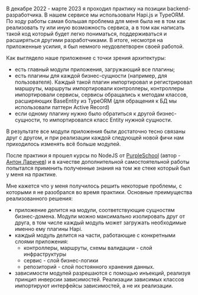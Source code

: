 В декабре 2022 - марте 2023 я проходил практику на позиции backend-разработчика. В нашем сервисе мы использовали Hapi.js и TypeORM.
По ходу работы самая большая проблема для меня была не в том как реализовать ту или иную возможность сервиса, а в том как написать такой код который будет легко пониматься, поддерживаться и расширяться другими разработчиками. В итоге, несмотря на приложенные усилия, я был немного неудовлетворен своей работой.

Как выглядело наше приложение с точки зрения архитектуры:
- есть главный модули приложения, загружающий все плагины;
- есть плагины для каждой бизнес-сущности (например, для пользователя). Каждый такой плагин импортировал и регистрировал маршруты, маршруты импортировали контроллеры, контроллеры импортировали сервисы, сервисы обращались к методам классов, расширяющих BaseEntity из TypeORM (для обращения к БД мы использовали паттерн Active Record)
- если одному плагину нужно было обратиться к другой бизнес-сущности, то импортировался класс Entity нужной сущности.

В результате все модули приложения были достаточно тесно связаны друг с другом, и при реализации каждой следующей новой фичи нам приходилось изменять всё больше модулей. 

После практики я прошел курсы по NodeJS от [PurpleSchool](https://purpleschool.ru/) (автор - [Антон Ларичев](https://github.com/AlariCode)) и в качестве дополнительной самостоятельной работы попытался применить полученные знания на том же стеке который был у меня на практике.

Мне кажется что у меня получилось решить некоторые проблемы, с которыми я не разобрался во время практики. Основные преимущества реализованного решения:
- приложение делится на модули, соответствующие сущностям бизнес-домена. Модули можно максимально изолировать друг от друга, в том числе каждый модуль может загружать необходимые именно ему плагины Hapi.
- каждый модуль делится на части, работающие с конкретными слоями приложения: 
  - контроллеры, маршруты, схемы валидации - слой инфраструктуры
  - сервис - слой бизнес-логики
  - репозиторий - слой постоянного хранения данных.
- зависимости модулей разрешаются с помощью инъекций, реализуя принцип инверсии зависимостей. Реализации зависимых классов импортируют интерфейсы зависимостей, а не их реализации.
